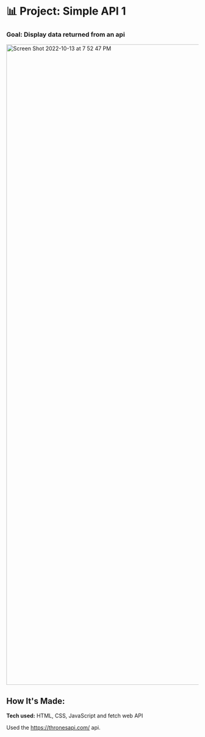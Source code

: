 # 📊 Project: Simple API 1

### Goal: Display data returned from an api

<img width="1674" alt="Screen Shot 2022-10-13 at 7 52 47 PM" src="https://user-images.githubusercontent.com/91163017/195732980-ed0565e6-e020-49d0-8919-e7570189988c.png">

## How It's Made:

**Tech used:** HTML, CSS, JavaScript and fetch web API

Used the https://thronesapi.com/ api.
